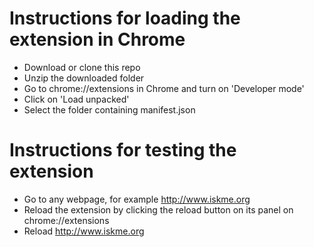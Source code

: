 # Instructions for loading the extension in Chrome
* Download or clone this repo
* Unzip the downloaded folder
* Go to chrome://extensions in Chrome and turn on 'Developer mode'
* Click on 'Load unpacked'
* Select the folder containing manifest.json

# Instructions for testing the extension
* Go to any webpage, for example http://www.iskme.org
* Reload the extension by clicking the reload button on its panel on chrome://extensions
* Reload http://www.iskme.org